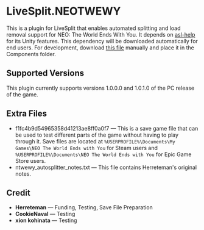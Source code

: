 # LiveSplit.NEOTWEWY
This is a plugin for LiveSplit that enables automated splitting and load removal support for NEO: The World Ends With You. It depends on [asl-help](https://github.com/just-ero/asl-help) for its Unity features. This dependency will be downloaded automatically for end users. For development, download [this file](https://github.com/just-ero/asl-help/blob/main/lib/asl-help) manually and place it in the Components folder.

## Supported Versions
This plugin currently supports versions 1.0.0.0 and 1.0.1.0 of the PC release of the game.

## Extra Files
- f1fc4b9d54965358d41213ae8ff0a0f7 — This is a save game file that can be used to test different parts of the game without having to play through it. Save files are located at `%USERPROFILE%\Documents\My Games\NEO The World Ends with You` for Steam users and `%USERPROFILE%\Documents\NEO The World Ends with You` for Epic Game Store users.
- ntwewy_autosplitter_notes.txt — This file contains Herreteman's original notes.

## Credit
- **Herreteman** — Funding, Testing, Save File Preparation
- **CookieNaval** — Testing
- **xion kohinata** — Testing
